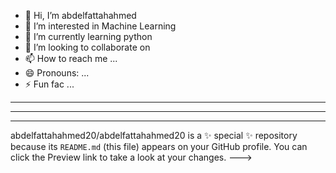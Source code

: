  - 👋 Hi, I’m abdelfattahahmed
- 👀 I’m interested in Machine Learning
- 🌱 I’m currently learning python
- 💞️ I’m looking to collaborate on 
- 📫 How to reach me ...
- 😄 Pronouns: ...
- ⚡ Fun fac ...
- -------------------------------------------------------------------
- -------------------------------------------------------------------------------------------------------------------------------------
- -------------------------------------------------------------------------------------------------------------------------------------
abdelfattahahmed20/abdelfattahahmed20 is a ✨ special ✨ repository because its `README.md` (this file) appears on your GitHub profile.
You can click the Preview link to take a look at your changes.
--->
